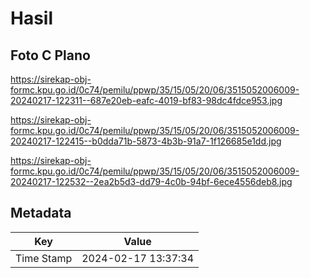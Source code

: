 # Hasil

## Foto C Plano

https://sirekap-obj-formc.kpu.go.id/0c74/pemilu/ppwp/35/15/05/20/06/3515052006009-20240217-122311--687e20eb-eafc-4019-bf83-98dc4fdce953.jpg

https://sirekap-obj-formc.kpu.go.id/0c74/pemilu/ppwp/35/15/05/20/06/3515052006009-20240217-122415--b0dda71b-5873-4b3b-91a7-1f126685e1dd.jpg

https://sirekap-obj-formc.kpu.go.id/0c74/pemilu/ppwp/35/15/05/20/06/3515052006009-20240217-122532--2ea2b5d3-dd79-4c0b-94bf-6ece4556deb8.jpg


## Metadata

| Key        | Value               |
| ---------- | ------------------- |
| Time Stamp | 2024-02-17 13:37:34 |




